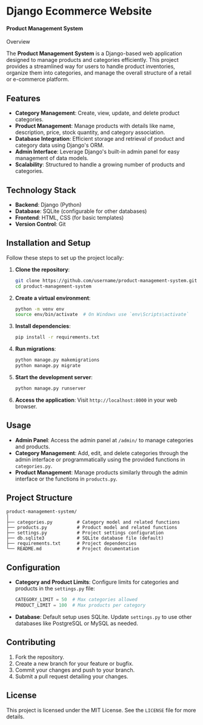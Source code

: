 <h1>Django Ecommerce Website</h1>



 <h4>Product Management System</h4>

 Overview

The **Product Management System** is a Django-based web application designed to manage products and categories efficiently. This project provides a streamlined way for users to handle product inventories, organize them into categories, and manage the overall structure of a retail or e-commerce platform. 

## Features

- **Category Management**: Create, view, update, and delete product categories.
- **Product Management**: Manage products with details like name, description, price, stock quantity, and category association.
- **Database Integration**: Efficient storage and retrieval of product and category data using Django's ORM.
- **Admin Interface**: Leverage Django's built-in admin panel for easy management of data models.
- **Scalability**: Structured to handle a growing number of products and categories.

## Technology Stack

- **Backend**: Django (Python)
- **Database**: SQLite (configurable for other databases)
- **Frontend**: HTML, CSS (for basic templates)
- **Version Control**: Git


## Installation and Setup


Follow these steps to set up the project locally:

1. **Clone the repository**:
   
   ```bash
   git clone https://github.com/username/product-management-system.git
   cd product-management-system
   ```

3. **Create a virtual environment**:
   ```bash
   python -m venv env
   source env/bin/activate  # On Windows use `env\Scripts\activate`
   ```

4. **Install dependencies**:
   ```bash
   pip install -r requirements.txt
   ```

5. **Run migrations**:
   ```bash
   python manage.py makemigrations
   python manage.py migrate
   ```

6. **Start the development server**:
   ```bash
   python manage.py runserver
   ```

7. **Access the application**: Visit `http://localhost:8000` in your web browser.

## Usage

- **Admin Panel**: Access the admin panel at `/admin/` to manage categories and products.
- **Category Management**: Add, edit, and delete categories through the admin interface or programmatically using the provided functions in `categories.py`.
- **Product Management**: Manage products similarly through the admin interface or the functions in `products.py`.

## Project Structure

```
product-management-system/
│
├── categories.py         # Category model and related functions
├── products.py           # Product model and related functions
├── settings.py           # Project settings configuration
├── db.sqlite3            # SQLite database file (default)
├── requirements.txt      # Project dependencies
└── README.md             # Project documentation
```

## Configuration

- **Category and Product Limits**: Configure limits for categories and products in the `settings.py` file:
  ```python
  CATEGORY_LIMIT = 50  # Max categories allowed
  PRODUCT_LIMIT = 100  # Max products per category
  ```
- **Database**: Default setup uses SQLite. Update `settings.py` to use other databases like PostgreSQL or MySQL as needed.

## Contributing

1. Fork the repository.
2. Create a new branch for your feature or bugfix.
3. Commit your changes and push to your branch.
4. Submit a pull request detailing your changes.

## License

This project is licensed under the MIT License. See the `LICENSE` file for more details.

